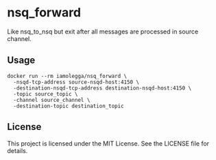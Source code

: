 # nsq_forward

Like nsq_to_nsq but exit after all messages are processed in source channel.

## Usage

```shell
docker run --rm iamolegga/nsq_forward \
  -nsqd-tcp-address source-nsqd-host:4150 \
  -destination-nsqd-tcp-address destination-nsqd-host:4150 \
  -topic source_topic \
  -channel source_channel \
  -destination-topic destination_topic
```

## License

This project is licensed under the MIT License. See the LICENSE file for details.

